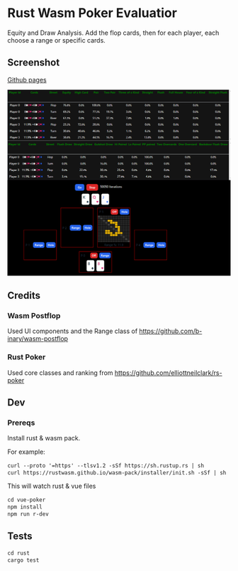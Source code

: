 # Rust Wasm Poker Evaluatior

Equity and Draw Analysis.  Add the flop cards, then for each player, each choose a range or specific cards.

## Screenshot

[Github pages](https://eric7237cire.github.io/)

![Screenshot](dev/screenshot.png)

## Credits

### Wasm Postflop

Used UI components and the Range class of https://github.com/b-inary/wasm-postflop

### Rust Poker 

Used core classes and ranking from https://github.com/elliottneilclark/rs-poker

## Dev

### Prereqs

Install rust & wasm pack.

For example:

``` 
curl --proto '=https' --tlsv1.2 -sSf https://sh.rustup.rs | sh
curl https://rustwasm.github.io/wasm-pack/installer/init.sh -sSf | sh
```

This will watch rust & vue files
```
cd vue-poker
npm install
npm run r-dev
```

## Tests

```
cd rust
cargo test
```